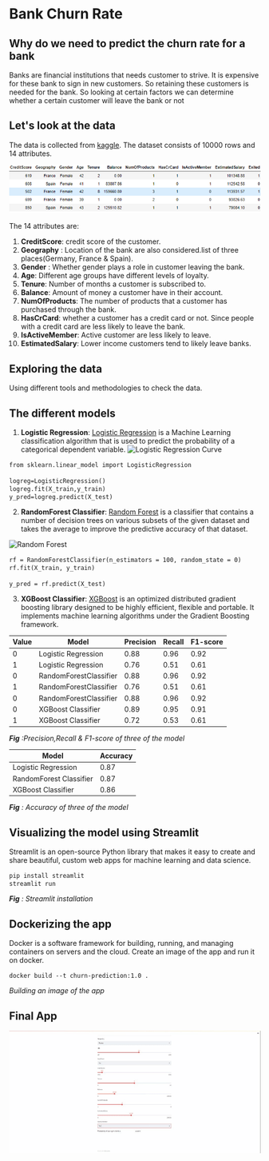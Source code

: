 # Bank Churn Rate

## Why do we need to predict the churn rate for a bank
Banks are financial institutions that needs customer to strive. It is expensive for these bank to sign in new customers. So retaining these customers is needed for the bank. So looking at certain factors we can determine whether a certain customer will leave the bank or not

## Let's look at the data
The data is collected from [kaggle](https://www.kaggle.com/datasets/mathchi/churn-for-bank-customers). The dataset consists of 10000 rows and 14 attributes.

![the bank churn dataset](images/df_head.png)

The 14 attributes are:

1. **CreditScore**: credit score of the customer. 
2. **Geography** : Location of the bank are also considered.list of three places(Germany, France & Spain).
3. **Gender** : Whether gender plays a role in customer leaving the bank.
4. **Age**: Different age groups have different levels of loyalty.
5. **Tenure**: Number of months a customer is subscribed to.
6. **Balance**: Amount of money a customer have in their account.
7. **NumOfProducts**: The number of products that a customer has purchased through the bank.
8. **HasCrCard**: whether a customer has a credit card or not. Since people with a credit card are less likely to leave the bank.
9. **IsActiveMember**: Active customer are less likely to leave.
10. **EstimatedSalary**: Lower income customers tend to likely leave banks. 

## Exploring the data
Using different tools and methodologies to check the data.

## The different models

1. **Logistic Regression**: [Logistic Regression](https://scikit-learn.org/stable/modules/generated/sklearn.linear_model.LogisticRegression.html) is a Machine Learning classification algorithm that is used to predict the probability of a categorical dependent variable.
![Logistic Regression Curve](https://miro.medium.com/max/386/1*P4RYaqxDUEZF16dKf0vyNg.png)

```
from sklearn.linear_model import LogisticRegression

logreg=LogisticRegression()
logreg.fit(X_train,y_train)
y_pred=logreg.predict(X_test)
```

2. **RandomForest Classifier**: [Random Forest](https://scikit-learn.org/stable/modules/generated/sklearn.ensemble.RandomForestClassifier.html) is a classifier that contains a number of decision trees on various subsets of the given dataset and takes the average to improve the predictive accuracy of that dataset.

![Random Forest ](https://www.freecodecamp.org/news/content/images/2020/08/how-random-forest-classifier-work.PNG)

```
rf = RandomForestClassifier(n_estimators = 100, random_state = 0)
rf.fit(X_train, y_train)

y_pred = rf.predict(X_test)
```

3. **XGBoost Classifier**: [XGBoost](https://xgboost.readthedocs.io/en/stable/) is an optimized distributed gradient boosting library designed to be highly efficient, flexible and portable. It implements machine learning algorithms under the Gradient Boosting framework. 


|Value | Model | Precision | Recall | F1-score|
|------|------|------|------|------|
|0| Logistic Regression |0.88| 0.96 |0.92|
|1|  Logistic Regression| 0.76|0.51  |   0.61|
|0| RandomForestClassifier|0.88 |0.96  |0.92|
|1| RandomForestClassifier|0.76 |0.51  |0.61|
|0| RandomForestClassifier|0.88 |0.96  |0.92|
|0| XGBoost Classifier|0.89 |0.95  |0.91|
|1| XGBoost Classifier|0.72|0.53   |   0.61

***Fig** :Precision,Recall & F1-score of three of the model*


| Model | Accuracy |
|------|------|
| Logistic Regression |0.87|
|RandomForest Classifier|0.87 |
| XGBoost Classifier|0.86 |

***Fig** : Accuracy of three of the model*

## Visualizing the model using **Streamlit**

Streamlit is an open-source Python library that makes it easy to create and share beautiful, custom web apps for machine learning and data science. 

```
pip install streamlit
streamlit run 
```
***Fig** : Streamlit installation*

## Dockerizing the app

Docker is a software framework for building, running, and managing containers on servers and the cloud.
Create an image of the app and run it on docker.
```
docker build --t churn-prediction:1.0 .
```
*Building an image of the app* 

## Final App

![streamlit app](images/streamlit-app-final.gif)


